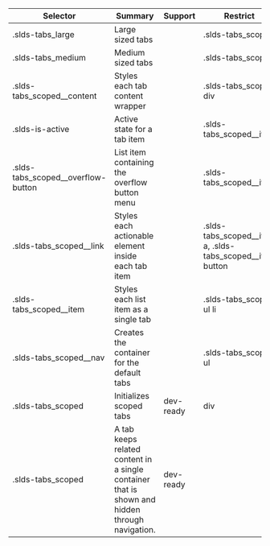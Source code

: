 

| Selector | Summary | Support | Restrict | Variant | Modifier |
|-------|-------|-------|-------|-------|-------|
| .slds-tabs_large | Large sized tabs |   | .slds-tabs_scoped |   | true |
| .slds-tabs_medium | Medium sized tabs |   | .slds-tabs_scoped |   | true |
| .slds-tabs_scoped__content | Styles each tab content wrapper |   | .slds-tabs_scoped div |   |   |
| .slds-is-active | Active state for a tab item |   | .slds-tabs_scoped__item |   | true |
| .slds-tabs_scoped__overflow-button | List item containing the overflow button menu |   | .slds-tabs_scoped__item |   |   |
| .slds-tabs_scoped__link | Styles each actionable element inside each tab item |   | .slds-tabs_scoped__item a, .slds-tabs_scoped__item button |   |   |
| .slds-tabs_scoped__item | Styles each list item as a single tab |   | .slds-tabs_scoped ul li |   |   |
| .slds-tabs_scoped__nav | Creates the container for the default tabs |   | .slds-tabs_scoped ul |   |   |
| .slds-tabs_scoped | Initializes scoped tabs | dev-ready | div | true |   |
| .slds-tabs_scoped | A tab keeps related content in a single container that is shown and hidden through navigation. | dev-ready |   |   |   |